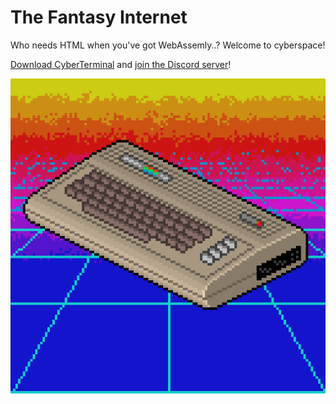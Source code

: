 The Fantasy Internet
====================
Who needs HTML when you've got WebAssemly..? Welcome to cyberspace! 

[Download CyberTerminal](https://github.com/FantasyInternet/cyberterminal/releases) and [join the Discord server](https://discord.me/fantasy-internet)!

![retrowave64](./images/retrowave64.gif)
